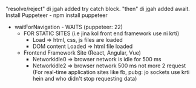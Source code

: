"resolve/reject" di jgah added try catch block. "then" di jgah added await.
 Install Puppeteer - npm install puppeteer

 * waitForNavigation - WAITS (puppeteer: 22)
    * FOR STATIC SITES (i.e jina kol front end framework use ni krti)
        * Load => html, css, js files are loaded
        * DOM content Loaded => html file loaded
    * Frontend Framework Site (React, Angular, Vue)
        * Networkidle0 => browser network is idle for 500 ms
        * Networkidle2 => browser network 500 ms not more 2 request (For real-time application sites like fb, pubg: jo sockets use krti hein and who didn't stop requesting data)
